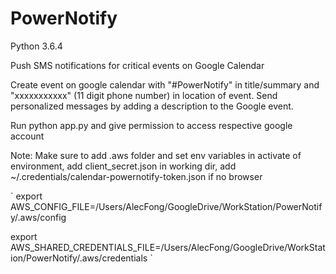 # PowerNotify

Python 3.6.4

Push SMS notifications for critical events on Google Calendar

Create event on google calendar with "#PowerNotify" in title/summary and "xxxxxxxxxxx" (11 digit phone number) in location of event. Send personalized messages by adding a description to the Google event.


Run python app.py and give permission to access respective google account

Note: Make sure to add .aws folder and set env variables in activate of environment, add client_secret.json in working dir, add ~/.credentials/calendar-powernotify-token.json if no browser

`
export AWS_CONFIG_FILE=/Users/AlecFong/GoogleDrive/WorkStation/PowerNotify/.aws/config

export AWS_SHARED_CREDENTIALS_FILE=/Users/AlecFong/GoogleDrive/WorkStation/PowerNotify/.aws/credentials
`

